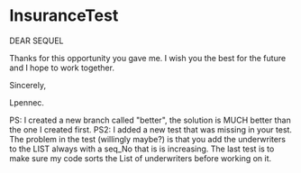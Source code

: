 # InsuranceTest
DEAR SEQUEL

Thanks for this opportunity you gave me. I wish you the best for the future and I hope to work together.

Sincerely,

Lpennec.

PS: I created a new branch called "better", the solution is MUCH better than the one I created first.
PS2: I added a new test that was missing in your test. The problem in the test (willingly maybe?) is that you add the underwriters to 
the LIST always with a seq_No that is is increasing. The last test is to make sure my code sorts the List of underwriters before working on it.
